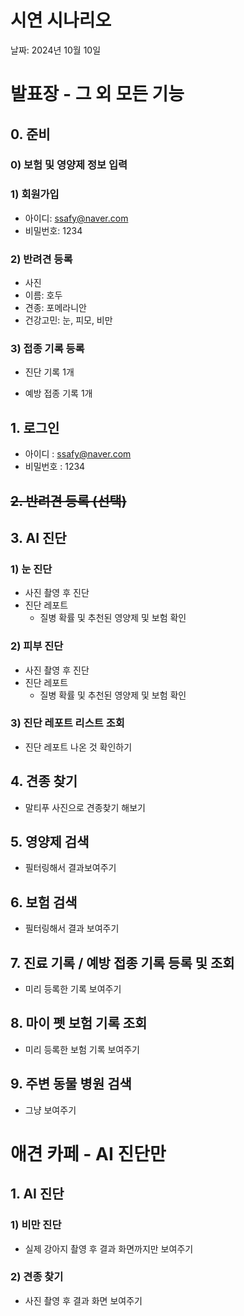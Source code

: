 # 시연 시나리오

날짜: 2024년 10월 10일

# 발표장 - 그 외 모든 기능

## 0. 준비

### 0) 보험 및 영양제 정보 입력

### 1) 회원가입

- 아이디: ssafy@naver.com
- 비밀번호: 1234

### 2) 반려견 등록

- 사진
- 이름: 호두
- 견종: 포메라니안
- 건강고민: 눈, 피모, 비만

### 3) 접종 기록 등록

- 진단 기록 1개

- 예방 접종 기록 1개

## 1. 로그인

- 아이디 : ssafy@naver.com
- 비밀번호 : 1234

## ~~2. 반려견 등록 (선택)~~

## 3. AI 진단

### 1) 눈 진단

- 사진 촬영 후 진단
- 진단 레포트
  - 질병 확률 및 추천된 영양제 및 보험 확인

### 2) 피부 진단

- 사진 촬영 후 진단
- 진단 레포트
  - 질병 확률 및 추천된 영양제 및 보험 확인

### 3) 진단 레포트 리스트 조회

- 진단 레포트 나온 것 확인하기

## 4. 견종 찾기

- 말티푸 사진으로 견종찾기 해보기

## 5. 영양제 검색

- 필터링해서 결과보여주기

## 6. 보험 검색

- 필터링해서 결과 보여주기

## 7. 진료 기록 / 예방 접종 기록 등록 및 조회

- 미리 등록한 기록 보여주기

## 8. 마이 펫 보험 기록 조회

- 미리 등록한 보험 기록 보여주기

## 9. 주변 동물 병원 검색

- 그냥 보여주기

# 애견 카페 - AI 진단만

## 1. AI 진단

### 1) 비만 진단

- 실제 강아지 촬영 후 결과 화면까지만 보여주기

### 2) 견종 찾기

- 사진 촬영 후 결과 화면 보여주기
